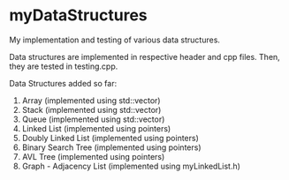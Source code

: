 # myDataStructures
 My implementation and testing of various data structures.
 
 Data structures are implemented in respective header and cpp files.
 Then, they are tested in testing.cpp.
 
 Data Structures added so far:
 1. Array 						(implemented using std::vector)
 2. Stack 						(implemented using std::vector)
 3. Queue 						(implemented using std::vector)
 4. Linked List 				      (implemented using pointers)
 5. Doubly Linked List 			(implemented using pointers)
 6. Binary Search Tree    (implemented using pointers)
 7. AVL Tree              (implemented using pointers)
 8. Graph - Adjacency List          (implemented using myLinkedList.h)
